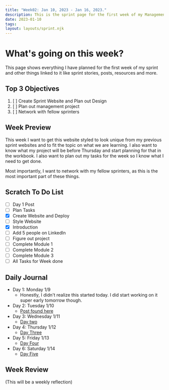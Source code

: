 ```yaml
---
title: "Week02: Jan 10, 2023 - Jan 16, 2023."
description: This is the sprint page for the first week of my Management Sprint in Section 4
date: 2023-01-10
tags:
layout: layouts/sprint.njk
---
```


# What's going on this week?

This page shows everything I have planned for the first week of my sprint and other things linked to it like sprint stories, posts, resources and more.

## Top 3 Objectives

1. [ ] Create Sprint Website and Plan out Design
2. [ ] Plan out management project
3. [ ] Network with fellow sprinters

## Week Preview

This week I want to get this website styled to look unique from my previous sprint websites and to fit the topic on what we are learning. I also want to know what my project will be before Thursday and start planning for that in the workbook. I also want to plan out my tasks for the week so I know what I need to get done.

Most importantly, I want to network with my fellow sprinters, as this is the most important part of these things.

## Scratch To Do List

- [ ] Day 1 Post
- [ ] Plan Tasks
- [x] Create Website and Deploy
- [ ] Style Website
- [x] Introduction
- [ ] Add 5 people on LinkedIn
- [ ] Figure out project
- [ ] Complete Module 1
- [ ] Complete Module 2
- [ ] Complete Module 3
- [ ] All Tasks for Week done

## Daily Journal

- Day 1: Monday 1/9
  - Honestly, I didn't realize this started today. I did start working on it super early tomorrow though.
- Day 2: Tuesday 1/10
  - [Post found here](/blog/welcome-to-geaux-management.md)
- Day 3: Wednesday 1/11
  - [Day two](/posts/planned/secondpost.md)
- Day 4: Thursday 1/12
  - [Day Three](/posts/planned/thirdpost.md)
- Day 5: Friday 1/13
  - [Day Four](/posts/planned/fourthpost.md)
- Day 6: Saturday 1/14
  - [Day Five](/posts/planned/fifthpost.md)


## Week Review

(This will be a weekly reflection)
